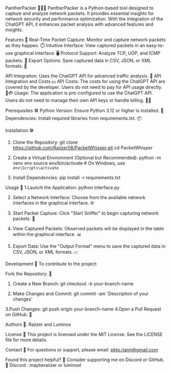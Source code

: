 PantherPacker 🕵️‍♂️🐾
PantherPacker is a Python-based tool designed to capture and analyze network packets. It provides essential insights for network security and performance optimization. With the integration of the ChatGPT API, it enhances packet analysis with advanced features and insights.

Features 🌟
Real-Time Packet Capture: Monitor and capture network packets as they happen. ⏱️
Intuitive Interface: View captured packets in an easy-to-use graphical interface. 🖥️
Protocol Support: Analyze TCP, UDP, and ICMP packets. 📡
Export Options: Save captured data in CSV, JSON, or XML formats. 💾

API Integration: Uses the ChatGPT API for advanced traffic analysis. 🤖
API Integration and Costs 💵
API Costs: The costs for using the ChatGPT API are covered by the developer. Users do not need to pay for API usage directly. 🚫💳
Usage: The application is pre-configured to use the ChatGPT API. Users do not need to manage their own API keys or handle billing. 🔑🚫

Prerequisites 🛠️
Python Version: Ensure Python 3.12 or higher is installed. 🐍
Dependencies: Install required libraries from requirements.txt. 📦

Installation 🛠️
1. Clone the Repository:
git clone https://github.com/Raiizer08/PacketWhisper.git
cd PacketWhisper

2. Create a Virtual Environment (Optional but Recommended):
python -m venv env
source env/bin/activate  # On Windows, use `env\Scripts\activate`

3. Install Dependencies:
pip install -r requirements.txt

Usage 🚀
1.Launch the Application:
python interface.py

2. Select a Network Interface: Choose from the available network interfaces in the graphical interface. 🌐

3. Start Packet Capture: Click "Start Sniffer" to begin capturing network packets. 🎯

4. View Captured Packets: Observed packets will be displayed in the table within the graphical interface. 📊

5. Export Data: Use the "Output Format" menu to save the captured data in CSV, JSON, or XML formats. 📈

Development 🔧
To contribute to the project:

Fork the Repository. 🍴
1. Create a New Branch:
git checkout -b your-branch-name

2. Make Changes and Commit:
git commit -am 'Description of your changes'

3.Push Changes:
git push origin your-branch-name
4.Open a Pull Request on GitHub. 📝

Authors 👥: Raiizer and Luminox

License 📜
This project is licensed under the MIT License. See the LICENSE file for more details.

Contact 📧
For questions or support, please email: pkto.riann@gmail.com

Found this project helpful? 🤗
Consider supporting me on Discord or GitHub. 🌟 Discord : mayberaiizer or luminoxl

